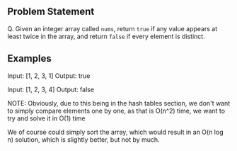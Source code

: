 ## Problem Statement

Q. Given an integer array called `nums`, return `true` if any value appears at
least twice in the array, and return `false` if every element is distinct.

## Examples

Input: [1, 2, 3, 1]
Output: true

Input: [1, 2, 3, 4]
Output: false

NOTE: Obviously, due to this being in the hash tables section, we don't want to
simply compare elements one by one, as that is O(n^2) time, we want to try and
solve it in O(1) time

We of course could simply sort the array, which would result in an O(n log n)
solution, which is slightly better, but not by much.
